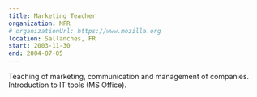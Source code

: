 ```yaml
---
title: Marketing Teacher
organization: MFR
# organizationUrl: https://www.mozilla.org
location: Sallanches, FR
start: 2003-11-30
end: 2004-07-05
---
```



Teaching of marketing, communication and management
of companies. Introduction to IT tools (MS Office).